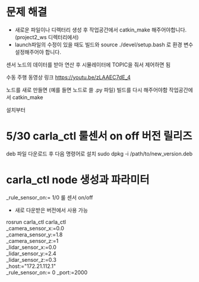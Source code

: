 # 문제 해결
- 새로운 파일이나 디렉터리 생성 후 작업공간에서 catkin_make 해주어야합니다.
  (project2_ws 디렉터리에서)
- launch파일의 수정이 있을 때도 빌드와 source ./devel/setup.bash 로 환경 변수
  설정해주어야 합니다.
  
센서 노드의 데이터를 받아 연산 후 시뮬레이터에 TOPIC을 줘서 제어하면 됨

수동 주행 동영상 링크
https://youtu.be/zLAAEC7dE_4

노드를 새로 만들면 (예를 들면 노드로 쓸 .py 파일) 빌드를 다시 해주어야함
작업공간에서
catkin_make

설치부터

# 5/30 carla_ctl 룰센서 on off 버전 릴리즈
deb 파일 다운로드 후 다음 명령어로 설치
sudo dpkg -i /path/to/new_version.deb

# carla_ctl node 생성과 파라미터
_rule_sensor_on:= 1/0 룰 센서 on/off
- 새로 다운받은 버전에서 사용 가능

rosrun carla_ctl carla_ctl \
_camera_sensor_x:=0.0 \
_camera_sensor_y:=1.8 \
_camera_sensor_z:=1 \
_lidar_sensor_x:=0.0 \
_lidar_sensor_y:=2.4 \
_lidar_sensor_z:=0.3 \
_host:="172.21.112.1" \
_rule_sensor_on:= 0
_port:=2000

